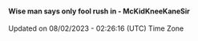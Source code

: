 #### Wise man says only fool rush in - McKidKneeKaneSir
Updated on 08/02/2023 - 02:26:16 (UTC) Time Zone
